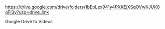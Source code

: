 https://drive.google.com/drive/folders/1bEpLex941y4PXKEjXSqOVwKJUK8gFi3y?usp=drive_link

Google Drive to Videos
